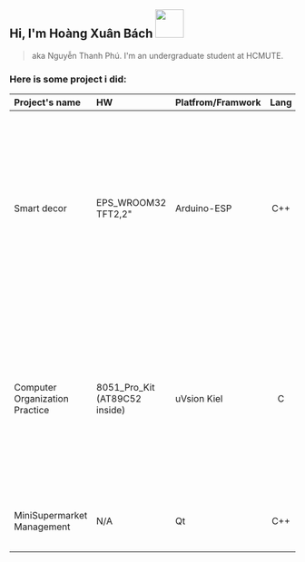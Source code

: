 <h2 align="left">Hi, I'm <b>Hoàng Xuân Bách</b> <img src="https://media.giphy.com/media/mGcNjsfWAjY5AEZNw6/giphy.gif" width="50"></h2>

>  aka Nguyễn Thanh Phú. I'm an undergraduate student at HCMUTE.

### Here is some project i did:
|  Project's name |     HW     | Platfrom/Framwork |   Lang   | Category | Description | Link  |
| :---            |   :-----  | :-----            |   :---:  | :---:    | :----       | :---: |
| Smart decor     | EPS_WROOM32<br>TFT2,2" | Arduino-ESP<br> | C++ | IoT | - Make `tft_utils.h` to draw the canvas (insert line, text, bitmap, 565color image) before display it into TFT.<br> - Applying **template function/class**, **variadic function** for more flexible; **doxygen** documentation generator.<br>  | [link](https://github.com/hg-xnb/agiftforcursh/tree/main) |
| Computer Organization Practice | 8051_Pro_Kit (AT89C52 inside) | uVsion Kiel | C | Embedded | - Control the compenents are connected to AT89C52 on the kit by config some registers using Clang.<br> - Make driver (I2C, SPI) to read/write with realtime IC, ADC/DAC IC, LCD16x2, HC05-like bluetooth module. | [limk](https://github.com/hg-xnb/at89c52_proj) |
| MiniSupermarket Management | N/A | Qt | C++ | UI/OOP | Make a app to manage the MiniSupermarket using C++ with Qt framework. | [link](https://github.com/hg-xnb/minisupermarket_management_proj) |
